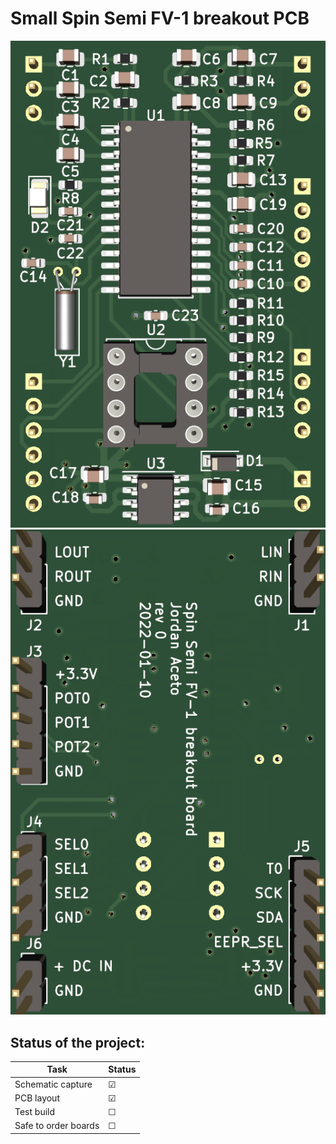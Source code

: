 
# Small Spin Semi FV-1 breakout PCB

![](./pics/pcb_front.png?raw=true "PCB front")  ![](./pics/pcb_rear.png?raw=true "PCB rear")


## Status of the project:

Task | Status |
---------|--------------|
Schematic capture | &#9745;
PCB layout | &#9745;
Test build | &#9744;
Safe to order boards| &#9744;

